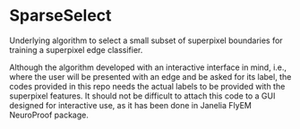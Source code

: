 # SparseSelect

Underlying algorithm to select a small subset of superpixel boundaries for training a superpixel edge classifier.

Although the algorithm developed with an interactive interface in mind, i.e., where the user will be presented with an edge and be asked for its label, the codes provided in this repo needs the actual labels to be provided with the superpixel features. It should not be difficult to attach this code to a GUI designed for interactive use, as it has been done in Janelia FlyEM NeuroProof package.
